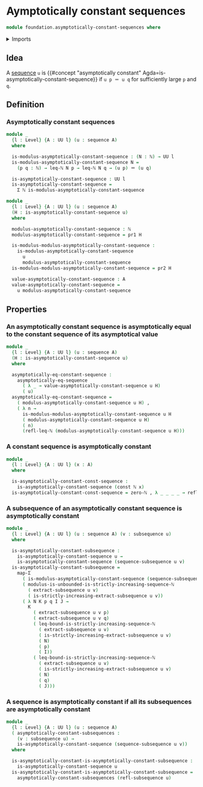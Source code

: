 # Aymptotically constant sequences

```agda
module foundation.asymptotically-constant-sequences where
```

<details><summary>Imports</summary>

```agda
open import elementary-number-theory.inequality-natural-numbers
open import elementary-number-theory.monotonic-sequences-natural-numbers
open import elementary-number-theory.natural-numbers

open import foundation.asymptotically-equal-sequences
open import foundation.constant-maps
open import foundation.dependent-pair-types
open import foundation.functoriality-dependent-pair-types
open import foundation.identity-types
open import foundation.sequences
open import foundation.subsequences
open import foundation.universe-levels
```

</details>

## Idea

A [sequence](foundation.sequences.md) `u` is
{{#concept "asymptotically constant" Agda=is-asymptotically-constant-sequence}}
if `u p ＝ u q` for sufficiently large `p` and `q`.

## Definition

### Asymptotically constant sequences

```agda
module _
  {l : Level} {A : UU l} (u : sequence A)
  where

  is-modulus-asymptotically-constant-sequence : (N : ℕ) → UU l
  is-modulus-asymptotically-constant-sequence N =
    (p q : ℕ) → leq-ℕ N p → leq-ℕ N q → (u p) ＝ (u q)

  is-asymptotically-constant-sequence : UU l
  is-asymptotically-constant-sequence =
    Σ ℕ is-modulus-asymptotically-constant-sequence
```

```agda
module _
  {l : Level} {A : UU l} (u : sequence A)
  (H : is-asymptotically-constant-sequence u)
  where

  modulus-asymptotically-constant-sequence : ℕ
  modulus-asymptotically-constant-sequence = pr1 H

  is-modulus-modulus-asymptotically-constant-sequence :
    is-modulus-asymptotically-constant-sequence
      u
      modulus-asymptotically-constant-sequence
  is-modulus-modulus-asymptotically-constant-sequence = pr2 H

  value-asymptotically-constant-sequence : A
  value-asymptotically-constant-sequence =
    u modulus-asymptotically-constant-sequence
```

## Properties

### An asymptotically constant sequence is asymptotically equal to the constant sequence of its asymptotical value

```agda
module _
  {l : Level} {A : UU l} (u : sequence A)
  (H : is-asymptotically-constant-sequence u)
  where

  asymptotically-eq-constant-sequence :
    asymptotically-eq-sequence
      ( λ _ → value-asymptotically-constant-sequence u H)
      ( u)
  asymptotically-eq-constant-sequence =
    ( modulus-asymptotically-constant-sequence u H) ,
    ( λ n →
      is-modulus-modulus-asymptotically-constant-sequence u H
      ( modulus-asymptotically-constant-sequence u H)
      ( n)
      (refl-leq-ℕ (modulus-asymptotically-constant-sequence u H)))
```

### A constant sequence is asymptotically constant

```agda
module _
  {l : Level} {A : UU l} (x : A)
  where

  is-asymptotically-constant-const-sequence :
    is-asymptotically-constant-sequence (const ℕ x)
  is-asymptotically-constant-const-sequence = zero-ℕ , λ _ _ _ _ → refl
```

### A subsequence of an asymptotically constant sequence is asymptotically constant

```agda
module _
  {l : Level} {A : UU l} (u : sequence A) (v : subsequence u)
  where

  is-asymptotically-constant-subsequence :
    is-asymptotically-constant-sequence u →
    is-asymptotically-constant-sequence (sequence-subsequence u v)
  is-asymptotically-constant-subsequence =
    map-Σ
      ( is-modulus-asymptotically-constant-sequence (sequence-subsequence u v))
      ( modulus-is-unbounded-is-strictly-increasing-sequence-ℕ
        ( extract-subsequence u v)
        ( is-strictly-increasing-extract-subsequence u v))
      ( λ N K p q I J →
        K
          ( extract-subsequence u v p)
          ( extract-subsequence u v q)
          ( leq-bound-is-strictly-increasing-sequence-ℕ
            ( extract-subsequence u v)
            ( is-strictly-increasing-extract-subsequence u v)
            ( N)
            ( p)
            ( I))
          ( leq-bound-is-strictly-increasing-sequence-ℕ
            ( extract-subsequence u v)
            ( is-strictly-increasing-extract-subsequence u v)
            ( N)
            ( q)
            ( J)))
```

### A sequence is asymptotically constant if all its subsequences are asymptotically constant

```agda
module _
  {l : Level} {A : UU l} (u : sequence A)
  ( asymptotically-constant-subsequences :
    (v : subsequence u) →
    is-asymptotically-constant-sequence (sequence-subsequence u v))
  where

  is-asymptotically-constant-is-asymptotically-constant-subsequence :
    is-asymptotically-constant-sequence u
  is-asymptotically-constant-is-asymptotically-constant-subsequence =
    asymptotically-constant-subsequences (refl-subsequence u)
```

